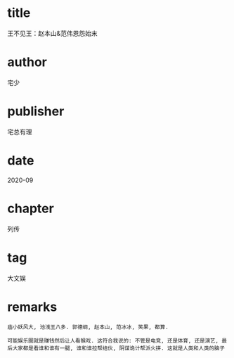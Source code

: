 # title
王不见王：赵本山&范伟恩怨始末

# author
宅少

# publisher
宅总有理

# date
2020-09

# chapter
列传

# tag
大文娱

# remarks
`庙小妖风大, 池浅王八多. 郭德纲, 赵本山, 范冰冰, 笑果, 都算.`

`可能娱乐圈就是赚钱然后让人看猴戏. 这符合我说的: 不管是电竞, 还是体育, 还是演艺, 最后大家都是看谁和谁有一腿, 谁和谁拉帮结伙, 阴谋诡计帮派火拼. 这就是人类和人类的脑子`